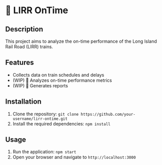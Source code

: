 # 🚉 LIRR OnTime

## Description

This project aims to analyze the on-time performance of the Long Island Rail Road (LIRR) trains.

## Features

- Collects data on train schedules and delays
- (WIP) 🚧 Analyzes on-time performance metrics
- (WIP) 🚧 Generates reports

## Installation

1. Clone the repository: `git clone https://github.com/your-username/lirr-ontime.git`
2. Install the required dependencies: `npm install`

## Usage

1. Run the application: `npm start`
2. Open your browser and navigate to `http://localhost:3000`
